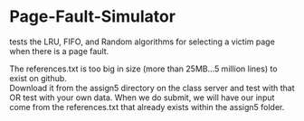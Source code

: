 # Page-Fault-Simulator
tests the LRU, FIFO, and Random algorithms for selecting a victim page when there is a page fault.


The references.txt is too big in size (more than 25MB...5 million lines) to exist on github.  
Download it from the assign5 directory on the class server and test with that OR test with your own data.
When we do submit, we will have our input come from the references.txt that already exists within the assign5 folder.
